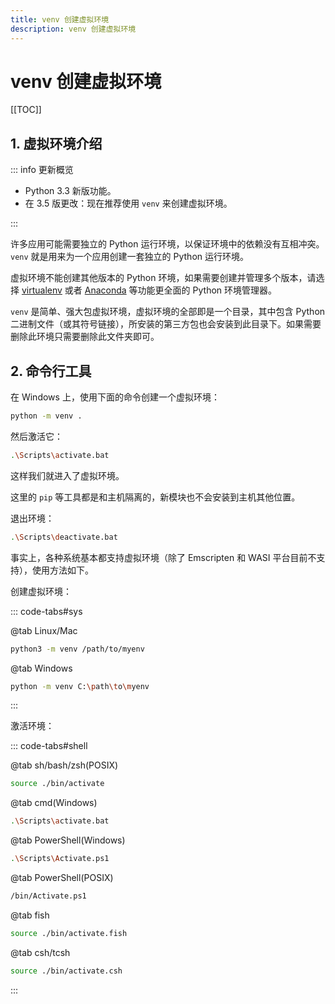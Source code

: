 ```yaml
---
title: venv 创建虚拟环境
description: venv 创建虚拟环境
---
```


# venv 创建虚拟环境

[[TOC]]

## 1. 虚拟环境介绍

::: info 更新概览

- Python 3.3 新版功能。
- 在 3.5 版更改：现在推荐使用 `venv` 来创建虚拟环境。

:::

许多应用可能需要独立的 Python 运行环境，以保证环境中的依赖没有互相冲突。`venv` 就是用来为一个应用创建一套独立的 Python 运行环境。

虚拟环境不能创建其他版本的 Python 环境，如果需要创建并管理多个版本，请选择 [virtualenv](https://pypi.org/project/virtualenv/) 或者 [Anaconda](https://www.anaconda.com/) 等功能更全面的 Python 环境管理器。

`venv` 是简单、强大包虚拟环境，虚拟环境的全部即是一个目录，其中包含 Python 二进制文件（或其符号链接），所安装的第三方包也会安装到此目录下。如果需要删除此环境只需要删除此文件夹即可。

## 2. 命令行工具

在 Windows 上，使用下面的命令创建一个虚拟环境：

```bash
python -m venv .
```

然后激活它：

```bash
.\Scripts\activate.bat
```

这样我们就进入了虚拟环境。

这里的 `pip` 等工具都是和主机隔离的，新模块也不会安装到主机其他位置。

退出环境：

```bash
.\Scripts\deactivate.bat
```

事实上，各种系统基本都支持虚拟环境（除了 Emscripten 和 WASI 平台目前不支持），使用方法如下。

创建虚拟环境：

::: code-tabs#sys

@tab Linux/Mac

```bash
python3 -m venv /path/to/myenv
```

@tab Windows

```bash
python -m venv C:\path\to\myenv
```

:::

激活环境：

::: code-tabs#shell

@tab sh/bash/zsh(POSIX)

```bash
source ./bin/activate
```

@tab cmd(Windows)

```bash
.\Scripts\activate.bat
```

@tab PowerShell(Windows)

```bash
.\Scripts\Activate.ps1
```

@tab PowerShell(POSIX)

```bash
/bin/Activate.ps1
```

@tab fish

```bash
source ./bin/activate.fish
```

@tab csh/tcsh

```bash
source ./bin/activate.csh
```

:::
